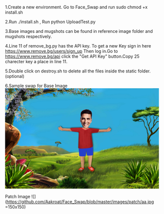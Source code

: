 1.Create a new environment.
Go to Face_Swap and run sudo chmod +x install.sh


2.Run ./install.sh , Run python UploadTest.py

3.Base images and mugshots can be found in reference image folder and mugshots respectively.

4.Line 11 of remove_bg.py has the API key.
To get a new Key sign in here https://www.remove.bg/users/sign_up 
Then log in.Go to https://www.remove.bg/api click the "Get API Key" button.Copy 25 charecter key a place in line 11.

5.Double click on destroy.sh to delete all the files inside the static folder.(optional)

6.Sample swap for 
  Base Image
![](https://github.com/Aakroat/Face_Swap/blob/master/images/base/akshay_base.jpg)

  Patch Image
![](https://github.com/Aakroat/Face_Swap/blob/master/images/patch/aa.jpg =150x150)  
  


